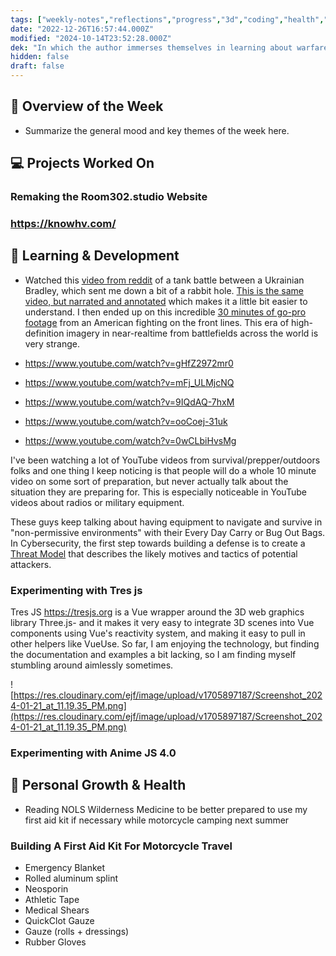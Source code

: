 ```yaml
---
tags: ["weekly-notes","reflections","progress","3d","coding","health","military","personal","travel"]
date: "2022-12-26T16:57:44.000Z"
modified: "2024-10-14T23:52:28.000Z"
dek: "In which the author immerses themselves in learning about warfare footage and military equipment, experimenting with 3D graphics libraries, and preparing a first aid kit for motorcycle travel."
hidden: false
draft: false
---
```

## 🌟 Overview of the Week
- Summarize the general mood and key themes of the week here.

## 💻 Projects Worked On

### Remaking the Room302.studio Website

### <https://knowhv.com/>

## 📘 Learning & Development
- Watched this [video from reddit](https://www.reddit.com/r/CombatFootage/comments/1957ngc/rare_tank_battle_between_ukrainian_bradley_and/) of a tank battle between a Ukrainian Bradley, which sent me down a bit of a rabbit hole. [This is the same video, but narrated and annotated](https://www.youtube.com/watch?v=CKvmpcLbZFA) which makes it a little bit easier to understand. I then ended up on this incredible [30 minutes of go-pro footage](https://www.youtube.com/watch?v=lYvMc-tQvkM) from an American fighting on the front lines. This era of high-definition imagery in near-realtime from battlefields across the world is very strange.

- <https://www.youtube.com/watch?v=gHfZ2972mr0>
- <https://www.youtube.com/watch?v=mFj_ULMjcNQ>
- <https://www.youtube.com/watch?v=9IQdAQ-7hxM>
- <https://www.youtube.com/watch?v=ooCoej-31uk>
- <https://www.youtube.com/watch?v=0wCLbiHvsMg>

I've been watching a lot of YouTube videos from survival/prepper/outdoors folks and one thing I keep noticing is that people will do a whole 10 minute video on some sort of preparation, but never actually talk about the situation they are preparing for. This is especially noticeable in YouTube videos about radios or military equipment.

These guys keep talking about having equipment to navigate and survive in "non-permissive environments" with their Every Day Carry or Bug Out Bags. In Cybersecurity, the first step towards building a defense is to create a [Threat Model](https://en.wikipedia.org/wiki/Threat_model) that describes the likely motives and tactics of potential attackers.

### Experimenting with Tres js

Tres JS <https://tresjs.org> is a Vue wrapper around the 3D web graphics library Three.js- and it makes it very easy to integrate 3D scenes into Vue components using Vue's reactivity system, and making it easy to pull in other helpers like VueUse. So far, I am enjoying the technology, but finding the documentation and examples a bit lacking, so I am finding myself stumbling around aimlessly sometimes.

![https://res.cloudinary.com/ejf/image/upload/v1705897187/Screenshot_2024-01-21_at_11.19.35_PM.png](https://res.cloudinary.com/ejf/image/upload/v1705897187/Screenshot_2024-01-21_at_11.19.35_PM.png)

### Experimenting with Anime JS 4.0

## 🌱 Personal Growth & Health
- Reading NOLS Wilderness Medicine to be better prepared to use my first aid kit if necessary while motorcycle camping next summer

### Building A First Aid Kit For Motorcycle Travel
- Emergency Blanket
- Rolled aluminum splint
- Neosporin
- Athletic Tape
- Medical Shears
- QuickClot Gauze
- Gauze (rolls + dressings)
- Rubber Gloves
